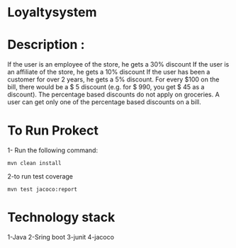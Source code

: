 # Loyaltysystem
# Description :

If the user is an employee of the store, he gets a 30% discount
If the user is an affiliate of the store, he gets a 10% discount
If the user has been a customer for over 2 years, he gets a 5% discount.
For every $100 on the bill, there would be a $ 5 discount (e.g. for $ 990, you get $ 45 as a discount).
The percentage based discounts do not apply on groceries.
A user can get only one of the percentage based discounts on a bill.
# To Run Prokect
1- Run the following command:
```
mvn clean install
```
2-to run test coverage 
```
mvn test jacoco:report
```
# Technology stack 
1-Java
2-Sring boot 
3-junit
4-jacoco
